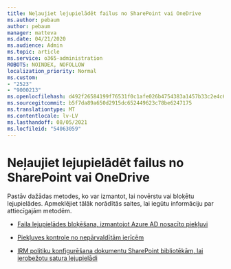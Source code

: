 ```yaml
---
title: Neļaujiet lejupielādēt failus no SharePoint vai OneDrive
ms.author: pebaum
author: pebaum
manager: matteva
ms.date: 04/21/2020
ms.audience: Admin
ms.topic: article
ms.service: o365-administration
ROBOTS: NOINDEX, NOFOLLOW
localization_priority: Normal
ms.custom:
- "2523"
- "9000213"
ms.openlocfilehash: d492f26584199f76531f0c1afe026b4754383a1457b33c2e4c643fb13977b319
ms.sourcegitcommit: b5f7da89a650d2915dc652449623c78be6247175
ms.translationtype: MT
ms.contentlocale: lv-LV
ms.lasthandoff: 08/05/2021
ms.locfileid: "54063059"
---
```

# <a name="prevent-files-from-being-downloaded-from-sharepoint-or-onedrive"></a>Neļaujiet lejupielādēt failus no SharePoint vai OneDrive

Pastāv dažādas metodes, ko var izmantot, lai novērstu vai bloķētu lejupielādes. Apmeklējiet tālāk norādītās saites, lai iegūtu informāciju par attiecīgajām metodēm.

- [Faila lejupielādes bloķēšana, izmantojot Azure AD nosacīto piekļuvi](https://docs.microsoft.com/cloud-app-security/use-case-proxy-block-session-aad#create-a-block-download-policy-for-unmanaged-devices)

- [Piekļuves kontrole no nepārvaldītām ierīcēm](https://docs.microsoft.com/sharepoint/control-access-from-unmanaged-devices)

- [IRM politiku konfigurēšana dokumentu SharePoint bibliotēkām, lai ierobežotu satura lejupielādi](https://docs.microsoft.com/microsoft-365/compliance/set-up-irm-in-sp-admin-center)
